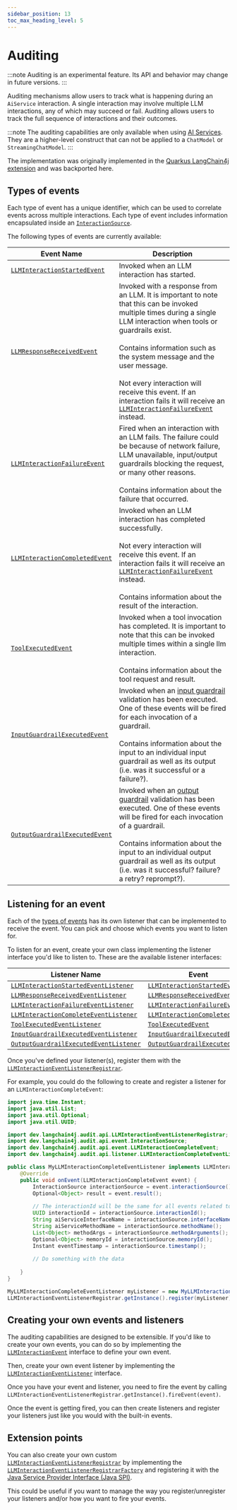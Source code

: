 ```yaml
---
sidebar_position: 13
toc_max_heading_level: 5
---
```


# Auditing

:::note
Auditing is an experimental feature. Its API and behavior may change in future versions.
:::

Auditing mechanisms allow users to track what is happening during an `AiService` interaction. A single interaction may involve multiple LLM interactions, any of which may succeed or fail. Auditing allows users to track the full sequence of interactions and their outcomes.

:::note
The auditing capabilities are only available when using [AI Services](/tutorials/ai-services). They are a higher-level construct that can not be applied to a `ChatModel` or `StreamingChatModel`.
:::

The implementation was originally implemented in the [Quarkus LangChain4j extension](https://docs.quarkiverse.io/quarkus-langchain4j/dev/) and was backported here.

## Types of events

Each type of event has a unique identifier, which can be used to correlate events across multiple interactions. Each type of event includes information encapsulated inside an [`InteractionSource`](https://github.com/langchain4j/langchain4j/blob/main/langchain4j-core/src/main/java/dev/langchain4j/audit/api/event/InteractionSource.java).

The following types of events are currently available:

| Event Name                                                                                                                                                                              | Description                                                                                                                                                                                                                                                                                                                                                                                                                                                                                                                                          |
|-----------------------------------------------------------------------------------------------------------------------------------------------------------------------------------------|------------------------------------------------------------------------------------------------------------------------------------------------------------------------------------------------------------------------------------------------------------------------------------------------------------------------------------------------------------------------------------------------------------------------------------------------------------------------------------------------------------------------------------------------------|
| [`LLMInteractionStartedEvent`](https://github.com/langchain4j/langchain4j/blob/main/langchain4j-core/src/main/java/dev/langchain4j/audit/api/event/LLMInteractionStartedEvent.java)     | Invoked when an LLM interaction has started.                                                                                                                                                                                                                                                                                                                                                                                                                                                                                                         |
| [`LLMResponseReceivedEvent`](https://github.com/langchain4j/langchain4j/blob/main/langchain4j-core/src/main/java/dev/langchain4j/audit/api/event/LLMResponseReceivedEvent.java)         | Invoked with a response from an LLM. It is important to note that this can be invoked multiple times during a single LLM interaction when tools or guardrails exist.<br/><br/> Contains information such as the system message and the user message.<br/><br/>Not every interaction will receive this event. If an interaction fails it will receive an [`LLMInteractionFailureEvent`](https://github.com/langchain4j/langchain4j/blob/main/langchain4j-core/src/main/java/dev/langchain4j/audit/api/event/LLMInteractionFailureEvent.java) instead. |
| [`LLMInteractionFailureEvent`](https://github.com/langchain4j/langchain4j/blob/main/langchain4j-core/src/main/java/dev/langchain4j/audit/api/event/LLMInteractionFailureEvent.java)     | Fired when an interaction with an LLM fails. The failure could be because of network failure, LLM unavailable, input/output guardrails blocking the request, or many other reasons.<br/><br/>Contains information about the failure that occurred.                                                                                                                                                                                                                                                                                                   |
| [`LLMInteractionCompletedEvent`](https://github.com/langchain4j/langchain4j/blob/main/langchain4j-core/src/main/java/dev/langchain4j/audit/api/event/LLMInteractionCompletedEvent.java) | Invoked when an LLM interaction has completed successfully.<br/><br/>Not every interaction will receive this event. If an interaction fails it will receive an [`LLMInteractionFailureEvent`](https://github.com/langchain4j/langchain4j/blob/main/langchain4j-core/src/main/java/dev/langchain4j/audit/api/event/LLMInteractionFailureEvent.java) instead.<br/><br/>Contains information about the result of the interaction.                                                                                                                       |
| [`ToolExecutedEvent`](https://github.com/langchain4j/langchain4j/blob/main/langchain4j-core/src/main/java/dev/langchain4j/audit/api/event/ToolExecutedEvent.java)                       | Invoked when a tool invocation has completed. It is important to note that this can be invoked multiple times within a single llm interaction.<br/><br/>Contains information about the tool request and result.                                                                                                                                                                                                                                                                                                                                      |
| [`InputGuardrailExecutedEvent`](https://github.com/langchain4j/langchain4j/blob/main/langchain4j-core/src/main/java/dev/langchain4j/audit/api/event/InputGuardrailExecutedEvent.java)   | Invoked when an [input guardrail](https://docs.langchain4j.dev/tutorials/guardrails#input-guardrails) validation has been executed. One of these events will be fired for each invocation of a guardrail.<br/><br/>Contains information about the input to an individual input guardrail as well as its output (i.e. was it successful or a failure?).                                                                                                                                                                                               |
| [`OutputGuardrailExecutedEvent`](https://github.com/langchain4j/langchain4j/blob/main/langchain4j-core/src/main/java/dev/langchain4j/audit/api/event/OutputGuardrailExecutedEvent.java) | Invoked when an [output guardrail](https://docs.langchain4j.dev/tutorials/guardrails#output-guardrails) validation has been executed. One of these events will be fired for each invocation of a guardrail.<br/><br/>Contains information about the input to an individual output guardrail as well as its output (i.e. was it successful? failure? a retry? reprompt?).                                                                                                                                                                             |

## Listening for an event

Each of the [types of events](#types-of-events) has its own listener that can be implemented to receive the event. You can pick and choose which events you want to listen for.

To listen for an event, create your own class implementing the listener interface you'd like to listen to. These are the available listener interfaces:

| Listener Name                                                                                                                                                                                              | Event                                                                                                                                                                                   |
|------------------------------------------------------------------------------------------------------------------------------------------------------------------------------------------------------------|-----------------------------------------------------------------------------------------------------------------------------------------------------------------------------------------|
| [`LLMInteractionStartedEventListener`](https://github.com/langchain4j/langchain4j/blob/main/langchain4j-core/src/main/java/dev/langchain4j/audit/api/listener/LLMInteractionStartedEventListener.java)     | [`LLMInteractionStartedEvent`](https://github.com/langchain4j/langchain4j/blob/main/langchain4j-core/src/main/java/dev/langchain4j/audit/api/event/LLMInteractionStartedEvent.java)     |
| [`LLMResponseReceivedEventListener`](https://github.com/langchain4j/langchain4j/blob/main/langchain4j-core/src/main/java/dev/langchain4j/audit/api/listener/LLMResponseReceivedEventListener.java)         | [`LLMResponseReceivedEvent`](https://github.com/langchain4j/langchain4j/blob/main/langchain4j-core/src/main/java/dev/langchain4j/audit/api/event/LLMResponseReceivedEvent.java)         |
| [`LLMInteractionFailureEventListener`](https://github.com/langchain4j/langchain4j/blob/main/langchain4j-core/src/main/java/dev/langchain4j/audit/api/listener/LLMInteractionFailureEventListener.java)     | [`LLMInteractionFailureEvent`](https://github.com/langchain4j/langchain4j/blob/main/langchain4j-core/src/main/java/dev/langchain4j/audit/api/event/LLMInteractionFailureEvent.java)     |
| [`LLMInteractionCompleteEventListener`](https://github.com/langchain4j/langchain4j/blob/main/langchain4j-core/src/main/java/dev/langchain4j/audit/api/listener/LLMInteractionCompleteEventListener.java)   | [`LLMInteractionCompletedEvent`](https://github.com/langchain4j/langchain4j/blob/main/langchain4j-core/src/main/java/dev/langchain4j/audit/api/event/LLMInteractionCompletedEvent.java) |
| [`ToolExecutedEventListener`](https://github.com/langchain4j/langchain4j/blob/main/langchain4j-core/src/main/java/dev/langchain4j/audit/api/listener/ToolExecutedEventListener.java)                       | [`ToolExecutedEvent`](https://github.com/langchain4j/langchain4j/blob/main/langchain4j-core/src/main/java/dev/langchain4j/audit/api/event/ToolExecutedEvent.java)                       |
| [`InputGuardrailExecutedEventListener`](https://github.com/langchain4j/langchain4j/blob/main/langchain4j-core/src/main/java/dev/langchain4j/audit/api/listener/InputGuardrailExecutedEventListener.java)   | [`InputGuardrailExecutedEvent`](https://github.com/langchain4j/langchain4j/blob/main/langchain4j-core/src/main/java/dev/langchain4j/audit/api/event/InputGuardrailExecutedEvent.java)   |
| [`OutputGuardrailExecutedEventListener`](https://github.com/langchain4j/langchain4j/blob/main/langchain4j-core/src/main/java/dev/langchain4j/audit/api/listener/OutputGuardrailExecutedEventListener.java) | [`OutputGuardrailExecutedEvent`](https://github.com/langchain4j/langchain4j/blob/main/langchain4j-core/src/main/java/dev/langchain4j/audit/api/event/OutputGuardrailExecutedEvent.java) |

Once you've defined your listener(s), register them with the [`LLMInteractionEventListenerRegistrar`](https://github.com/langchain4j/langchain4j/blob/main/langchain4j-core/src/main/java/dev/langchain4j/audit/api/LLMInteractionEventListenerRegistrar.java).

For example, you could do the following to create and register a listener for an `LLMInteractionCompleteEvent`:

```java
import java.time.Instant;
import java.util.List;
import java.util.Optional;
import java.util.UUID;

import dev.langchain4j.audit.api.LLMInteractionEventListenerRegistrar;
import dev.langchain4j.audit.api.event.InteractionSource;
import dev.langchain4j.audit.api.event.LLMInteractionCompleteEvent;
import dev.langchain4j.audit.api.listener.LLMInteractionCompleteEventListener;

public class MyLLMInteractionCompleteEventListener implements LLMInteractionCompleteEventListener {
    @Override
    public void onEvent(LLMInteractionCompleteEvent event) {
        InteractionSource interactionSource = event.interactionSource();
        Optional<Object> result = event.result();
        
        // The interactionId will be the same for all events related to the same LLM interaction
        UUID interactionId = interactionSource.interactionId();
        String aiServiceInterfaceName = interactionSource.interfaceName();
        String aiServiceMethodName = interactionSource.methodName();
        List<Object> methodArgs = interactionSource.methodArguments();
        Optional<Object> memoryId = interactionSource.memoryId();
        Instant eventTimestamp = interactionSource.timestamp();
        
        // Do something with the data
        
    }
}

MyLLMInteractionCompleteEventListener myListener = new MyLLMInteractionCompleteEventListener();
LLMInteractionEventListenerRegistrar.getInstance().register(myListener);
```

## Creating your own events and listeners

The auditing capabilities are designed to be extensible. If you'd like to create your own events, you can do so by implementing the [`LLMInteractionEvent`](https://github.com/langchain4j/langchain4j/blob/main/langchain4j-core/src/main/java/dev/langchain4j/audit/api/event/LLMInteractionEvent.java) interface to define your own event.

Then, create your own event listener by implementing the [`LLMInteractionEventListener`](https://github.com/langchain4j/langchain4j/blob/main/langchain4j-core/src/main/java/dev/langchain4j/audit/api/listener/LLMInteractionEventListener.java) interface.

Once you have your event and listener, you need to fire the event by calling `LLMInteractionEventListenerRegistrar.getInstance().fireEvent(event)`.

Once the event is getting fired, you can then create listeners and register your listeners just like you would with the built-in events.

## Extension points

You can also create your own custom [`LLMInteractionEventListenerRegistrar`](https://github.com/langchain4j/langchain4j/blob/main/langchain4j-core/src/main/java/dev/langchain4j/audit/api/LLMInteractionEventListenerRegistrar.java) by implementing the [`LLMInteractionEventListenerRegistrarFactory`](https://github.com/langchain4j/langchain4j/blob/main/langchain4j-core/src/main/java/dev/langchain4j/spi/audit/LLMInteractionEventListenerRegistrarFactory.java) and registering it with the [Java Service Provider Interface (Java SPI)](https://www.baeldung.com/java-spi).

This could be useful if you want to manage the way you register/unregister your listeners and/or how you want to fire your events.
